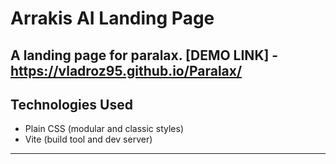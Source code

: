 # Arrakis AI Landing Page

A landing page for paralax.
[DEMO LINK] - https://vladroz95.github.io/Paralax/
---
## Technologies Used
- Plain CSS (modular and classic styles)
- Vite (build tool and dev server)
---
